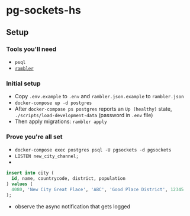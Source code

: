 # pg-sockets-hs

## Setup

### Tools you'll need

- `psql`
- [`rambler`](https://github.com/elwinar/rambler)

### Initial setup

- Copy `.env.example` to `.env` and `rambler.json.example` to `rambler.json`
- `docker-compose up -d postgres`
- After `docker-compose ps postgres` reports an `Up (healthy)` state, `./scripts/load-development-data` (password in `.env` file)
- Then apply migrations: `rambler apply`

### Prove you're all set

- `docker-compose exec postgres psql -U pgsockets -d pgsockets`
- `LISTEN new_city_channel;`
-
```sql
insert into city (
  id, name, countrycode, district, population
) values (
  4080, 'New City Great Place', 'ABC', 'Good Place District', 12345
);
```
- observe the async notification that gets logged

